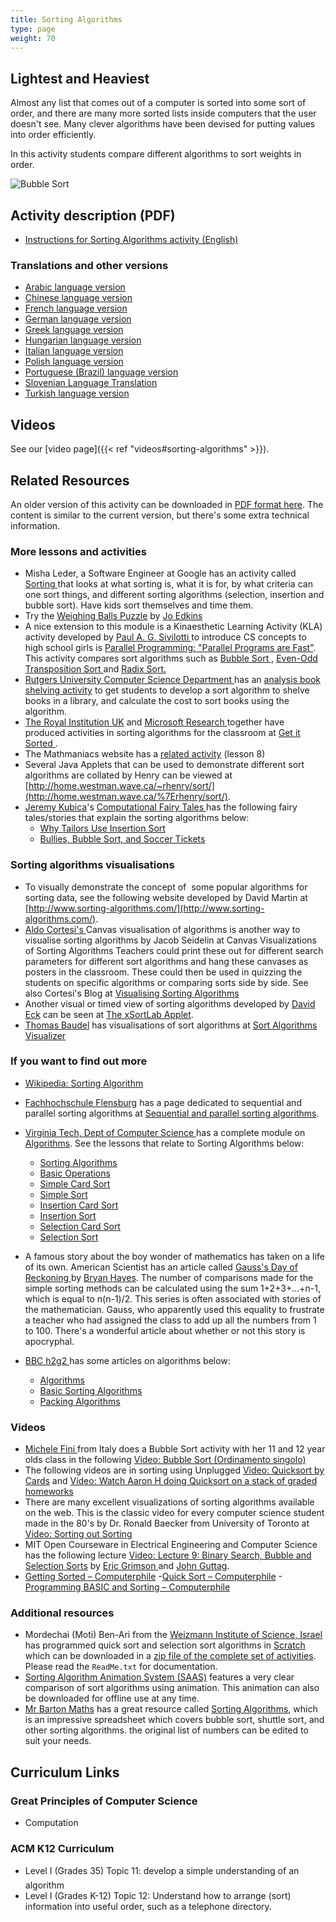 ```yaml
---
title: Sorting Algorithms
type: page
weight: 70
---
```


## Lightest and Heaviest

Almost any list that comes out of a computer is sorted into some sort of order, and there are many more sorted lists inside computers that the user doesn't see. Many clever algorithms have been devised for putting values into order efficiently.

In this activity students compare different algorithms to sort weights in order.

![Bubble Sort](/images/activities/sorting-algorithms/BubbleSort.jpg)

## Activity description (PDF)

- [Instructions for Sorting Algorithms activity (English)](/documents/activities/sorting-algorithms/unplugged-07-sorting_algorithms.pdf)

### Translations and other versions

- [Arabic language version](/documents/activities/sorting-algorithms/arabic_translation_sorting_algorithms.pdf)
- [Chinese language version](/documents/activities/sorting-algorithms/Sorting-Algorithms-Chinese-Version.pdf)
- [French language version](/documents/activities/sorting-algorithms/07_fr_Algorithmes_de_tri.pdf)
- [German language version](/documents/activities/sorting-algorithms/sorting_CSunplugged-german-staub.pdf)
- [Greek language version](/documents/activities/sorting-algorithms/unplugged-07-sort_algorithms_greek.pdf)
- [Hungarian language version](/documents/activities/sorting-algorithms/7_rendezesek_HU.pdf)
- [Italian language version](/documents/activities/sorting-algorithms/Sorting-algs-italian.pdf)
- [Polish language version](/documents/activities/sorting-algorithms/A7.pdf)
- [Portuguese (Brazil) language version](/documents/activities/sorting-algorithms/Portuguese-brazil-07.pdf)
- [Slovenian Language Translation](/documents/activities/sorting-algorithms/07-Urejanje.pdf)
- [Turkish language version](/documents/activities/sorting-algorithms/unplugged-07-sort_algorithms_turkish.pdf)

## Videos

See our [video page]({{< ref "videos#sorting-algorithms" >}}).

<!--
## Photos

wp-content/uploads/2015/02/sorting-algs-photo-750x500.jpg
Supplies used for the sorting algorithm activities

wp-content/uploads/2014/12/DSCF7019-640x426.jpg
Mr. Nakamura explains sorting activity, Informatics Education Symposium 2010, Osaka, Japan

wp-content/uploads/2014/12/IMG_0605-640x426.jpg
Mr. Idosaka and Prof. Kuno at a card sorting contest, Informatics Education Symposium 2010, Osaka, Japan

wp-content/uploads/2015/01/Sorting-Still-1-750x500.jpg
A student sorts the weights
-->

## Related Resources

An older version of this activity can be downloaded in [PDF format here](/documents/activities/sorting-algorithms/unplugged-07-sorting_algorithms-original.pdf). The content is similar to the current version, but there's some extra technical information.

### More lessons and activities

- Misha Leder, a Software Engineer at Google has an activity called [ Sorting ](https://sites.google.com/site/childrenandtechnology/Home/presentation-4-sorting) that looks at what sorting is, what it is for, by what criteria can one sort things, and different sorting algorithms (selection, insertion and bubble sort). Have kids sort themselves and time them.
- Try the [ Weighing Balls Puzzle](http://www.gwydir.demon.co.uk/jo/games/puzzles/balls.htm) by [Jo Edkins](http://www.gwydir.demon.co.uk/jo/index.htm)
- A nice extension to this module is a Kinaesthetic Learning Activity (KLA) activity developed by [ Paul A. G. Sivilotti ](http://web.cse.ohio-state.edu/~paolo/) to introduce CS concepts to high school girls is [Parallel Programming: "Parallel Programs are Fast"](http://web.cse.ohio-state.edu/~paolo/outreach/FESC02/parallel.pdf). This activity compares sort algorithms such as [ Bubble Sort ](https://en.wikipedia.org/wiki/Bubble_sort) , [Even-Odd Transposition Sort ](https://en.wikipedia.org/wiki/Odd-even_sort) and [Radix Sort.](https://en.wikipedia.org/wiki/Radix_sort)
- [Rutgers University Computer Science Department ](https://www.cs.rutgers.edu/) has an [analysis book shelving activity](http://www.cs.duke.edu/csed/pltl/exercises/lessons/110/Algs-AnalysisBookShelving.zip) to get students to develop a sort algorithm to shelve books in a library, and calculate the cost to sort books using the algorithm.
- [The Royal Institution UK](https://www.rigb.org/) and [ Microsoft Research ](https://www.microsoft.com/en-us/research/?from=http%3A%2F%2Fresearch.microsoft.com%2Fen-us%2F) together have produced activities in sorting algorithms for the classroom at [Get it Sorted ](http://www.rigb.org/christmaslectures08/html/activities/get-it-sorted.pdf#page=1).
- The Mathmaniacs website has a [related activity](http://www.mathmaniacs.org/lessons/08-sorting/index.html) (lesson 8)
- Several Java Applets that can be used to demonstrate different sort algorithms are collated by Henry can be viewed at [http://home.westman.wave.ca/~rhenry/sort/](http://home.westman.wave.ca/%7Erhenry/sort/).
- [Jeremy Kubica](https://www.blogger.com/profile/02057783753310151192)'s [Computational Fairy Tales ](http://computationaltales.blogspot.com/p/posts-by-topic.html) has the following fairy tales/stories that explain the sorting algorithms below:
    - [Why Tailors Use Insertion Sort ](http://computationaltales.blogspot.com/2011/04/why-tailors-use-insertion-sort.html)
    - [Bullies, Bubble Sort, and Soccer Tickets](http://computationaltales.blogspot.com/2011/04/bullies-bubble-sort-and-soccer-tickets.html)

### Sorting algorithms visualisations

- To visually demonstrate the concept of  some popular algorithms for sorting data, see the following website developed by David Martin at [http://www.sorting-algorithms.com/](http://www.sorting-algorithms.com/).
- [Aldo Cortesi's ](http://corte.si/) Canvas visualisation of algorithms is another way to visualise sorting algorithms by Jacob Seidelin at Canvas Visualizations of Sorting Algorithms Teachers could print these out for different search parameters for different sort algorithms and hang these canvases as posters in the classroom. These could then be used in quizzing the students on specific algorithms or comparing sorts side by side. See also Cortesi's Blog at [Visualising Sorting Algorithms](http://corte.si/posts/code/visualisingsorting/index.html)
- Another visual or timed view of sorting algorithms developed by [David Eck](http://math.hws.edu/eck/) can be seen at [The xSortLab Applet](http://math.hws.edu/TMCM/java/xSortLab/index.html).
- [Thomas Baudel](http://thomas.baudel.name) has visualisations of sort algorithms at [Sort Algorithms Visualizer](http://thomas.baudel.name/Visualisation/VisuTri/index.html)

### If you want to find out more

- [Wikipedia: Sorting Algorithm](https://en.wikipedia.org/wiki/Sorting_algorithm)
- [Fachhochschule Flensburg](http://www.fh-flensburg.de/fhfl/index.php) has a page dedicated to sequential and parallel sorting algorithms at [Sequential and parallel sorting algorithms](http://www.iti.fh-flensburg.de/lang/algorithmen/sortieren/algoen.htm).

- [Virginia Tech, Dept of Computer Science ](https://vt.edu/) has a complete module on [Algorithms](http://courses.cs.vt.edu/%7Ecsonline/Algorithms/Lessons/index.html). See the lessons that relate to Sorting Algorithms below:
    - [Sorting Algorithms ](http://courses.cs.vt.edu/%7Ecsonline/Algorithms/Lessons/SortingAlgorithms/index.html)
    - [Basic Operations ](http://courses.cs.vt.edu/%7Ecsonline/Algorithms/Lessons/BasicOperations/index.html)
    - [Simple Card Sort ](http://courses.cs.vt.edu/%7Ecsonline/Algorithms/Lessons/SimpleCardSort/index.html)
    - [Simple Sort ](http://courses.cs.vt.edu/%7Ecsonline/Algorithms/Lessons/SimpleSort/index.html)
    - [Insertion Card Sort ](http://courses.cs.vt.edu/%7Ecsonline/Algorithms/Lessons/InsertionCardSort/index.html)
    - [Insertion Sort ](http://courses.cs.vt.edu/%7Ecsonline/Algorithms/Lessons/InsertionSort/index.html)
    - [Selection Card Sort ](http://courses.cs.vt.edu/%7Ecsonline/Algorithms/Lessons/SelectionCardSort/index.html)
    - [Selection Sort](http://courses.cs.vt.edu/%7Ecsonline/Algorithms/Lessons/SelectionSort/index.html)

- A famous story about the boy wonder of mathematics has taken on a life of its own. American Scientist has an article called [Gauss's Day of Reckoning ](https://www.americanscientist.org/article/gausss-day-of-reckoning) by [ Bryan Hayes](http://www.americanscientist.org/authors/detail/brian-hayes). The number of comparisons made for the simple sorting methods can be calculated using the sum 1+2+3+…+n-1, which is equal to n(n-1)/2. This series is often associated with stories of the mathematician. Gauss, who apparently used this equality to frustrate a teacher who had assigned the class to add up all the numbers from 1 to 100. There's a wonderful article about whether or not this story is apocryphal.

- [BBC h2g2 ](https://h2g2.com/)has some articles on algorithms below:
    - [Algorithms ](https://h2g2.com/A842960)
    - [Basic Sorting Algorithms ](https://h2g2.com/A944471)
    - [Packing Algorithms ](https://h2g2.com/A954722)

### Videos

- [Michele Fini ](http://michele-fini.blogspot.sg/) from Italy does a Bubble Sort activity with her 11 and 12 year olds class in the following [Video: Bubble Sort (Ordinamento singolo) ](http://www.youtube.com/watch?v=sul46uXd6qk)
- The following videos are in sorting using Unplugged [Video: Quicksort by Cards](http://www.youtube.com/watch?v=ZrZLLbNJHOs) and [Video: Watch Aaron H doing Quicksort on a stack of graded homeworks](http://www.youtube.com/watch?v=FSyr8o8jjwM)
- There are many excellent visualizations of sorting algorithms available on the web. This is the classic video for every computer science student made in the 80's by Dr. Ronald Baecker from University of Toronto at [ Video: Sorting out Sorting ](https://www.youtube.com/watch?v=SJwEwA5gOkM)
- MIT Open Courseware in Electrical Engineering and Computer Science has the following lecture [Video: Lecture 9: Binary Search, Bubble and Selection Sorts](http://www.youtube.com/watch?v=UNHQ7CRsEtU) by [Eric Grimson ](http://people.csail.mit.edu/welg/) and [ John Guttag](http://nms.csail.mit.edu/%7Eguttag/).
- [Getting Sorted – Computerphile](https://www.youtube.com/watch?v=kgBjXUE_Nwc)
-[Quick Sort – Computerphile](https://www.youtube.com/watch?v=XE4VP_8Y0BU)
-[Programming BASIC and Sorting – Computerphile](https://www.youtube.com/watch?v=Ou2A-JWszVA)

### Additional resources

- Mordechai (Moti) Ben-Ari from the [ Weizmann Institute of Science, Israel ](https://www.weizmann.ac.il/pages/) has programmed quick sort and selection sort algorithms in [Scratch ](https://scratch.mit.edu/) which can be downloaded in a [ zip file of the complete set of activities](https://code.google.com/archive/p/scratch-unplugged/downloads). Please read the `ReadMe.txt` for documentation.
- [Sorting Algorithm Animation System (SAAS)](https://www.mundayweb.com/html/Sorting%20Algorithm%20Animation%20System%20(SAAS).html) features a very clear comparison of sort algorithms using animation. This animation can also be downloaded for offline use at any time.
- [Mr Barton Maths](http://www.mrbartonmaths.com/index.htm) has a great resource called [Sorting Algorithms](http://www.mrbartonmaths.com/resources/a%20level/d1/Sorting%20Algorithms.xls), which is an impressive spreadsheet which covers bubble sort, shuttle sort, and other sorting algorithms. the original list of numbers can be edited to suit your needs.

## Curriculum Links

### Great Principles of Computer Science

- Computation

### ACM K12 Curriculum

- Level I (Grades 35) Topic 11: develop a simple understanding of an algorithm
- Level I (Grades K-12) Topic 12: Understand how to arrange (sort) information into useful order, such as a telephone directory.
